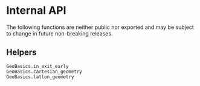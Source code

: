 # Internal API

The following functions are neither public nor exported and may be subject to change in future non-breaking releases.

## Helpers
```@docs
GeoBasics.in_exit_early
GeoBasics.cartesian_geometry
GeoBasics.latlon_geometry
```